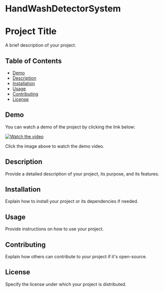 # HandWashDetectorSystem

# Project Title

A brief description of your project.

## Table of Contents

- [Demo](#demo)
- [Description](#description)
- [Installation](#installation)
- [Usage](#usage)
- [Contributing](#contributing)
- [License](#license)

## Demo

You can watch a demo of the project by clicking the link below:

[![Watch the video](https://example.com/path/to/your/video-thumbnail.png)](https://example.com/path/to/your/hosted-video.mp4)

Click the image above to watch the demo video.

## Description

Provide a detailed description of your project, its purpose, and its features.

## Installation

Explain how to install your project or its dependencies if needed.

## Usage

Provide instructions on how to use your project.

## Contributing

Explain how others can contribute to your project if it's open-source.

## License

Specify the license under which your project is distributed.
